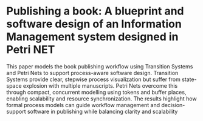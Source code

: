 # Publishing a book: A blueprint and software design of an Information Management system designed in Petri NET

This paper models the book publishing workflow using Transition Systems and Petri Nets to support process-aware software design. Transition Systems provide clear, stepwise process visualization but suffer from state-space explosion with multiple manuscripts. Petri Nets overcome this through compact, concurrent modelling using tokens and buffer places, enabling scalability and resource synchronization. The results highlight how formal process models can guide workflow management and decision-support software in publishing while balancing clarity and scalability
